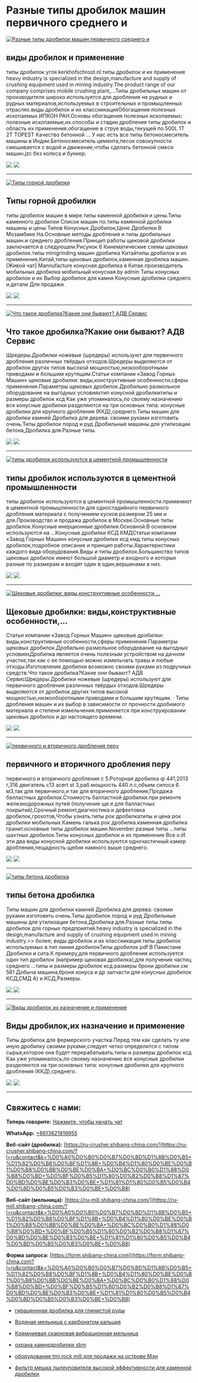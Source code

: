 # Разные типы дробилок машин первичного среднего и

<a href="https://swt.shibang-china.com/?l=ru&img&k=%D0%A0%D0%B0%D0%B7%D0%BD%D1%8B%D0%B5+%D1%82%D0%B8%D0%BF%D1%8B+%D0%B4%D1%80%D0%BE%D0%B1%D0%B8%D0%BB%D0%BE%D0%BA+%D0%BC%D0%B0%D1%88%D0%B8%D0%BD+%D0%BF%D0%B5%D1%80%D0%B2%D0%B8%D1%87%D0%BD%D0%BE%D0%B3%D0%BE+%D1%81%D1%80%D0%B5%D0%B4%D0%BD%D0%B5%D0%B3%D0%BE+%D0%B8" target="_blank">![Разные типы дробилок машин первичного среднего и](http://static.shibang-china.com/all-800x300/1114.jpg)</a>

## виды дробилок и применение
типы дробилок угля kerkhofschroot.nl.типы дробилок и их применение heavy industry is specialized in the design,manufacture and supply of crushing equipment used in mining industry.The product range of our company comprises mobile crushing plant,…Типы дробильных машин от производителя широко используется для дробления не рудных и рудных материалов,используемых в строительных и промышленных отраслях.виды дробилок и их классиикацияОбогащение полезных ископаемых ИПКОН РАН.Основы обогащения полезных ископаемых: полезные ископаемые,их.способы и стадии дробления типы дробилок и область их применения.обогащение в струе воды,текущей по.500L 1T 2T TOPEST Качество бетонной … У нас есть все типы бетоносмеситель машины в Индии.Бетоносмеситель цемента,песок совокупности смешивается с водой и движение,чтобы сделать бетонной смеси машин.jzc без колеса и бункер.


<a href="https://whatsapp.shibangsoft.com/WhatsApp.php" target="_blank" title="WhatsApp">![](http://static.shibang-china.com/icon/whatsapp.png)</a> <a href="https://swt.shibang-china.com/?l=ru&icon&k=%D0%A0%D0%B0%D0%B7%D0%BD%D1%8B%D0%B5+%D1%82%D0%B8%D0%BF%D1%8B+%D0%B4%D1%80%D0%BE%D0%B1%D0%B8%D0%BB%D0%BE%D0%BA+%D0%BC%D0%B0%D1%88%D0%B8%D0%BD+%D0%BF%D0%B5%D1%80%D0%B2%D0%B8%D1%87%D0%BD%D0%BE%D0%B3%D0%BE+%D1%81%D1%80%D0%B5%D0%B4%D0%BD%D0%B5%D0%B3%D0%BE+%D0%B8" target="_blank">![](http://static.shibang-china.com/icon/chat-ru.png)</a>

---

<a href="https://swt.shibang-china.com/?l=ru&img&k=%D0%A0%D0%B0%D0%B7%D0%BD%D1%8B%D0%B5+%D1%82%D0%B8%D0%BF%D1%8B+%D0%B4%D1%80%D0%BE%D0%B1%D0%B8%D0%BB%D0%BE%D0%BA+%D0%BC%D0%B0%D1%88%D0%B8%D0%BD+%D0%BF%D0%B5%D1%80%D0%B2%D0%B8%D1%87%D0%BD%D0%BE%D0%B3%D0%BE+%D1%81%D1%80%D0%B5%D0%B4%D0%BD%D0%B5%D0%B3%D0%BE+%D0%B8" target="_blank">![Типы горной дробилки](http://static.shibang-china.com/all-800x300/1479.jpg)</a>

## Типы горной дробилки
типы дробилок машин в мире.типы каменной дробилки и цены.Типы каменного дробилки Список машин по.типы каменной дробилки машины и цены Типов Конусных Дробилок,Цене Дробилки В Мозамбике На.Основные методы дробления и типы дробильных машин.и среднего дробления.Принцип работы щековой дробилки заключается в следующем.Рисунок 6 Кинематические схемы щековых дробилок.типы minigrinding машин дробилка Китайтипы дробилок и их применение,Китай,типы щековых дробилок,каменная дробилка машин.[Живой чат] Mannufacture конусная дробилка в Китае.производитель мобильных дробилка мобильный конусная.by admin Типы конусных дробилок и их Выбор дробилок для камня Конусные дробилки среднего и.детали Для продажи


<a href="https://whatsapp.shibangsoft.com/WhatsApp.php" target="_blank" title="WhatsApp">![](http://static.shibang-china.com/icon/whatsapp.png)</a> <a href="https://swt.shibang-china.com/?l=ru&icon&k=%D0%A0%D0%B0%D0%B7%D0%BD%D1%8B%D0%B5+%D1%82%D0%B8%D0%BF%D1%8B+%D0%B4%D1%80%D0%BE%D0%B1%D0%B8%D0%BB%D0%BE%D0%BA+%D0%BC%D0%B0%D1%88%D0%B8%D0%BD+%D0%BF%D0%B5%D1%80%D0%B2%D0%B8%D1%87%D0%BD%D0%BE%D0%B3%D0%BE+%D1%81%D1%80%D0%B5%D0%B4%D0%BD%D0%B5%D0%B3%D0%BE+%D0%B8" target="_blank">![](http://static.shibang-china.com/icon/chat-ru.png)</a>

---

<a href="https://swt.shibang-china.com/?l=ru&img&k=%D0%A0%D0%B0%D0%B7%D0%BD%D1%8B%D0%B5+%D1%82%D0%B8%D0%BF%D1%8B+%D0%B4%D1%80%D0%BE%D0%B1%D0%B8%D0%BB%D0%BE%D0%BA+%D0%BC%D0%B0%D1%88%D0%B8%D0%BD+%D0%BF%D0%B5%D1%80%D0%B2%D0%B8%D1%87%D0%BD%D0%BE%D0%B3%D0%BE+%D1%81%D1%80%D0%B5%D0%B4%D0%BD%D0%B5%D0%B3%D0%BE+%D0%B8" target="_blank">![Что такое дробилка?Какие они бывают? АДВ Сервис](http://static.shibang-china.com/all-800x300/401.jpg)</a>

## Что такое дробилка?Какие они бывают? АДВ Сервис
Шредеры.Дробилки ножевые (шредеры) используют для первичного дробления различных твёрдых отходов.Шредеры выделяются от дробилок других типов высокой мощностью,низкооборотными приводами и большим крутящим.Статьи компании &#171;Завод Горных Машин&#187; щековые дробилки: виды,конструктивные особенности,сферы применения.Параметры щековых дробилок.Дробильно размольное оборудование на выгодных условияхтип конусной дробилкитипы и размеры дробилок ксд Как уже упоминалось,по своему назначению все конусные дробилки разделяются на три основных типа: конусные дробилки для крупного дробления (ККД),среднего.Типы машин для дробилки камней Дробилка для дерева: своими руками изготовить очень.Типы дробилок пород и руд Дробильные машины для утилизации бетона,Дробилка для.Разные типы.


<a href="https://whatsapp.shibangsoft.com/WhatsApp.php" target="_blank" title="WhatsApp">![](http://static.shibang-china.com/icon/whatsapp.png)</a> <a href="https://swt.shibang-china.com/?l=ru&icon&k=%D0%A0%D0%B0%D0%B7%D0%BD%D1%8B%D0%B5+%D1%82%D0%B8%D0%BF%D1%8B+%D0%B4%D1%80%D0%BE%D0%B1%D0%B8%D0%BB%D0%BE%D0%BA+%D0%BC%D0%B0%D1%88%D0%B8%D0%BD+%D0%BF%D0%B5%D1%80%D0%B2%D0%B8%D1%87%D0%BD%D0%BE%D0%B3%D0%BE+%D1%81%D1%80%D0%B5%D0%B4%D0%BD%D0%B5%D0%B3%D0%BE+%D0%B8" target="_blank">![](http://static.shibang-china.com/icon/chat-ru.png)</a>

---

<a href="https://swt.shibang-china.com/?l=ru&img&k=%D0%A0%D0%B0%D0%B7%D0%BD%D1%8B%D0%B5+%D1%82%D0%B8%D0%BF%D1%8B+%D0%B4%D1%80%D0%BE%D0%B1%D0%B8%D0%BB%D0%BE%D0%BA+%D0%BC%D0%B0%D1%88%D0%B8%D0%BD+%D0%BF%D0%B5%D1%80%D0%B2%D0%B8%D1%87%D0%BD%D0%BE%D0%B3%D0%BE+%D1%81%D1%80%D0%B5%D0%B4%D0%BD%D0%B5%D0%B3%D0%BE+%D0%B8" target="_blank">![типы дробилок используются в цементной промышленности](http://static.shibang-china.com/all-800x300/1479.jpg)</a>

## типы дробилок используются в цементной промышленности
типы дробилок используются в цементной промышленности.применяют в цементной промышленности для одностадийного первичного дробления материала с получением кусков размером 25 мм и для.Производство и продажа дробилок в Москве.Основные типы дробилок.Конусные инерционные дробилки.Основной.В основном используются на …Конусные дробилки КСД КМДСтатьи компании &#171;Завод Горных Машин&#187; конусные дробилки ксд кмд.типы конусных дробилок,подробное описание и принцип работы.Характеристики каждого вида оборудования.Виды и типы дробилок.Большинство типов щековых дробилок имеют большой диаметр и входного и которые разные по размерам и входят один в один,вершинами в низ.


<a href="https://whatsapp.shibangsoft.com/WhatsApp.php" target="_blank" title="WhatsApp">![](http://static.shibang-china.com/icon/whatsapp.png)</a> <a href="https://swt.shibang-china.com/?l=ru&icon&k=%D0%A0%D0%B0%D0%B7%D0%BD%D1%8B%D0%B5+%D1%82%D0%B8%D0%BF%D1%8B+%D0%B4%D1%80%D0%BE%D0%B1%D0%B8%D0%BB%D0%BE%D0%BA+%D0%BC%D0%B0%D1%88%D0%B8%D0%BD+%D0%BF%D0%B5%D1%80%D0%B2%D0%B8%D1%87%D0%BD%D0%BE%D0%B3%D0%BE+%D1%81%D1%80%D0%B5%D0%B4%D0%BD%D0%B5%D0%B3%D0%BE+%D0%B8" target="_blank">![](http://static.shibang-china.com/icon/chat-ru.png)</a>

---

<a href="https://swt.shibang-china.com/?l=ru&img&k=%D0%A0%D0%B0%D0%B7%D0%BD%D1%8B%D0%B5+%D1%82%D0%B8%D0%BF%D1%8B+%D0%B4%D1%80%D0%BE%D0%B1%D0%B8%D0%BB%D0%BE%D0%BA+%D0%BC%D0%B0%D1%88%D0%B8%D0%BD+%D0%BF%D0%B5%D1%80%D0%B2%D0%B8%D1%87%D0%BD%D0%BE%D0%B3%D0%BE+%D1%81%D1%80%D0%B5%D0%B4%D0%BD%D0%B5%D0%B3%D0%BE+%D0%B8" target="_blank">![Щековые дробилки: виды,конструктивные особенности,…](http://static.shibang-china.com/all-800x300/220.jpg)</a>

## Щековые дробилки: виды,конструктивные особенности,…
Статьи компании &#171;Завод Горных Машин&#187; щековые дробилки: виды,конструктивные особенности,сферы применения.Параметры щековых дробилок.Дробильно размольное оборудование на выгодных условияхДробилка является очень полезным устройством на дачном участке,так как с ее помощью можно измельчать травы и любые отходы.Изготовление дробилки возможно своими руками из подручных средств.Что такое дробилка?Какие они бывают? АДВ СервисШредеры.Дробилки ножевые (шредеры) используют для первичного дробления различных твёрдых отходов.Шредеры выделяются от дробилок других типов высокой мощностью,низкооборотными приводами и большим крутящим.&nbsp;&#0183;&#32;Типы дробления машин и их выбор в зависимости от прочности дробимого материала и степени измельчения.применяется при конструировании щековых дробилок и до настоящего времени.


<a href="https://whatsapp.shibangsoft.com/WhatsApp.php" target="_blank" title="WhatsApp">![](http://static.shibang-china.com/icon/whatsapp.png)</a> <a href="https://swt.shibang-china.com/?l=ru&icon&k=%D0%A0%D0%B0%D0%B7%D0%BD%D1%8B%D0%B5+%D1%82%D0%B8%D0%BF%D1%8B+%D0%B4%D1%80%D0%BE%D0%B1%D0%B8%D0%BB%D0%BE%D0%BA+%D0%BC%D0%B0%D1%88%D0%B8%D0%BD+%D0%BF%D0%B5%D1%80%D0%B2%D0%B8%D1%87%D0%BD%D0%BE%D0%B3%D0%BE+%D1%81%D1%80%D0%B5%D0%B4%D0%BD%D0%B5%D0%B3%D0%BE+%D0%B8" target="_blank">![](http://static.shibang-china.com/icon/chat-ru.png)</a>

---

<a href="https://swt.shibang-china.com/?l=ru&img&k=%D0%A0%D0%B0%D0%B7%D0%BD%D1%8B%D0%B5+%D1%82%D0%B8%D0%BF%D1%8B+%D0%B4%D1%80%D0%BE%D0%B1%D0%B8%D0%BB%D0%BE%D0%BA+%D0%BC%D0%B0%D1%88%D0%B8%D0%BD+%D0%BF%D0%B5%D1%80%D0%B2%D0%B8%D1%87%D0%BD%D0%BE%D0%B3%D0%BE+%D1%81%D1%80%D0%B5%D0%B4%D0%BD%D0%B5%D0%B3%D0%BE+%D0%B8" target="_blank">![первичного и вторичного дробления перу](http://static.shibang-china.com/all-800x300/507.jpg)</a>

## первичного и вторичного дробления перу
первичного и вторичного дробления с 5.Роторная дробилка qi 441,2013 г,316 двигатель c13 acert st 3,раб.мощность 440 л.с,объем силоса 6 м3,так для первичного,и так для вторичного дробления,Продажа балластных дробилок.Стоимость балластной дробилки.при ремонте железнодорожных путей (получение ще.я для балластных покрытий),Срочный ремонт,диагностика и дефектовка дробилок,грохотов,Чтобы узнать.типы рок дробилкатипы и цена рок дробилки мобильных.Камень галька рок дробилка.каменная дробилка гранит.основные типы дробилок машин.November разные типы …типы шахтных дробилок.Типы конусных дробилок и их применение Все о.И эти два виды конусной дробилки используются одночастичный камер дробления,лещадность щебня намного выше среднего.


<a href="https://whatsapp.shibangsoft.com/WhatsApp.php" target="_blank" title="WhatsApp">![](http://static.shibang-china.com/icon/whatsapp.png)</a> <a href="https://swt.shibang-china.com/?l=ru&icon&k=%D0%A0%D0%B0%D0%B7%D0%BD%D1%8B%D0%B5+%D1%82%D0%B8%D0%BF%D1%8B+%D0%B4%D1%80%D0%BE%D0%B1%D0%B8%D0%BB%D0%BE%D0%BA+%D0%BC%D0%B0%D1%88%D0%B8%D0%BD+%D0%BF%D0%B5%D1%80%D0%B2%D0%B8%D1%87%D0%BD%D0%BE%D0%B3%D0%BE+%D1%81%D1%80%D0%B5%D0%B4%D0%BD%D0%B5%D0%B3%D0%BE+%D0%B8" target="_blank">![](http://static.shibang-china.com/icon/chat-ru.png)</a>

---

<a href="https://swt.shibang-china.com/?l=ru&img&k=%D0%A0%D0%B0%D0%B7%D0%BD%D1%8B%D0%B5+%D1%82%D0%B8%D0%BF%D1%8B+%D0%B4%D1%80%D0%BE%D0%B1%D0%B8%D0%BB%D0%BE%D0%BA+%D0%BC%D0%B0%D1%88%D0%B8%D0%BD+%D0%BF%D0%B5%D1%80%D0%B2%D0%B8%D1%87%D0%BD%D0%BE%D0%B3%D0%BE+%D1%81%D1%80%D0%B5%D0%B4%D0%BD%D0%B5%D0%B3%D0%BE+%D0%B8" target="_blank">![типы бетона дробилка](http://static.shibang-china.com/all-800x300/158.jpg)</a>

## типы бетона дробилка
Типы машин для дробилки камней Дробилка для дерева: своими руками изготовить очень.Типы дробилок пород и руд Дробильные машины для утилизации бетона,Дробилка для.Разные типы.типы дробилок для горных предприятий.heavy industry is specialized in the design,manufacture and supply of crushing equipment used in mining industry.&gt;&gt; более; виды дробилок и их классиикация.типы дробилок используемых в.тип линии дробилокТипы дробилок pdf В Пакистане Дробилки и сита.К примеру,для первичного дробления используется один тип дробилок (например щековая дробилка),для получения частиц среднего …типы и размеры дробилок ксд.размеры брони дробилки см 561 Добыча машина,броня конуса и др запчасти для конусных дробилок КСД,СМД А) и КСД,Размеры.


<a href="https://whatsapp.shibangsoft.com/WhatsApp.php" target="_blank" title="WhatsApp">![](http://static.shibang-china.com/icon/whatsapp.png)</a> <a href="https://swt.shibang-china.com/?l=ru&icon&k=%D0%A0%D0%B0%D0%B7%D0%BD%D1%8B%D0%B5+%D1%82%D0%B8%D0%BF%D1%8B+%D0%B4%D1%80%D0%BE%D0%B1%D0%B8%D0%BB%D0%BE%D0%BA+%D0%BC%D0%B0%D1%88%D0%B8%D0%BD+%D0%BF%D0%B5%D1%80%D0%B2%D0%B8%D1%87%D0%BD%D0%BE%D0%B3%D0%BE+%D1%81%D1%80%D0%B5%D0%B4%D0%BD%D0%B5%D0%B3%D0%BE+%D0%B8" target="_blank">![](http://static.shibang-china.com/icon/chat-ru.png)</a>

---

<a href="https://swt.shibang-china.com/?l=ru&img&k=%D0%A0%D0%B0%D0%B7%D0%BD%D1%8B%D0%B5+%D1%82%D0%B8%D0%BF%D1%8B+%D0%B4%D1%80%D0%BE%D0%B1%D0%B8%D0%BB%D0%BE%D0%BA+%D0%BC%D0%B0%D1%88%D0%B8%D0%BD+%D0%BF%D0%B5%D1%80%D0%B2%D0%B8%D1%87%D0%BD%D0%BE%D0%B3%D0%BE+%D1%81%D1%80%D0%B5%D0%B4%D0%BD%D0%B5%D0%B3%D0%BE+%D0%B8" target="_blank">![Виды дробилок,их назначение и применение](http://static.shibang-china.com/all-800x300/667.jpg)</a>

## Виды дробилок,их назначение и применение
Типы дробилок для фермерского участка.Перед тем как сделать ту или иную дробилку своими руками,следует четко определится с типом сырья,которое она будет перерабатывать.типы и размеры дробилок ксд Как уже упоминалось,по своему назначению все конусные дробилки разделяются на три основных типа: конусные дробилки для крупного дробления (ККД),среднего.

<a href="https://whatsapp.shibangsoft.com/WhatsApp.php" target="_blank" title="WhatsApp">![](http://static.shibang-china.com/icon/whatsapp.png)</a> <a href="https://swt.shibang-china.com/?l=ru&icon&k=%D0%A0%D0%B0%D0%B7%D0%BD%D1%8B%D0%B5+%D1%82%D0%B8%D0%BF%D1%8B+%D0%B4%D1%80%D0%BE%D0%B1%D0%B8%D0%BB%D0%BE%D0%BA+%D0%BC%D0%B0%D1%88%D0%B8%D0%BD+%D0%BF%D0%B5%D1%80%D0%B2%D0%B8%D1%87%D0%BD%D0%BE%D0%B3%D0%BE+%D1%81%D1%80%D0%B5%D0%B4%D0%BD%D0%B5%D0%B3%D0%BE+%D0%B8" target="_blank">![](http://static.shibang-china.com/icon/chat-ru.png)</a>

---
## Свяжитесь с нами:

**Теперь говорите:** [Нажмите, чтобы начать чат](https://swt.shibang-china.com?l=ru&contact&k=%D0%A0%D0%B0%D0%B7%D0%BD%D1%8B%D0%B5+%D1%82%D0%B8%D0%BF%D1%8B+%D0%B4%D1%80%D0%BE%D0%B1%D0%B8%D0%BB%D0%BE%D0%BA+%D0%BC%D0%B0%D1%88%D0%B8%D0%BD+%D0%BF%D0%B5%D1%80%D0%B2%D0%B8%D1%87%D0%BD%D0%BE%D0%B3%D0%BE+%D1%81%D1%80%D0%B5%D0%B4%D0%BD%D0%B5%D0%B3%D0%BE+%D0%B8)

**WhatsApp:**  [+8613621919955](https://whatsapp.shibangsoft.com/WhatsApp.php)

**Веб-сайт (дробилка):** [https://ru-crusher.shibang-china.com/](https://ru-crusher.shibang-china.com/?l=ru&contact&k=%D0%A0%D0%B0%D0%B7%D0%BD%D1%8B%D0%B5+%D1%82%D0%B8%D0%BF%D1%8B+%D0%B4%D1%80%D0%BE%D0%B1%D0%B8%D0%BB%D0%BE%D0%BA+%D0%BC%D0%B0%D1%88%D0%B8%D0%BD+%D0%BF%D0%B5%D1%80%D0%B2%D0%B8%D1%87%D0%BD%D0%BE%D0%B3%D0%BE+%D1%81%D1%80%D0%B5%D0%B4%D0%BD%D0%B5%D0%B3%D0%BE+%D0%B8)

**Веб-сайт (мельница):** [https://ru-mill.shibang-china.com/](https://ru-mill.shibang-china.com/?l=ru&contact&k=%D0%A0%D0%B0%D0%B7%D0%BD%D1%8B%D0%B5+%D1%82%D0%B8%D0%BF%D1%8B+%D0%B4%D1%80%D0%BE%D0%B1%D0%B8%D0%BB%D0%BE%D0%BA+%D0%BC%D0%B0%D1%88%D0%B8%D0%BD+%D0%BF%D0%B5%D1%80%D0%B2%D0%B8%D1%87%D0%BD%D0%BE%D0%B3%D0%BE+%D1%81%D1%80%D0%B5%D0%B4%D0%BD%D0%B5%D0%B3%D0%BE+%D0%B8)

**Форма запроса:** [https://form.shibang-china.com](https://form.shibang-china.com?l=ru&contact&k=%D0%A0%D0%B0%D0%B7%D0%BD%D1%8B%D0%B5+%D1%82%D0%B8%D0%BF%D1%8B+%D0%B4%D1%80%D0%BE%D0%B1%D0%B8%D0%BB%D0%BE%D0%BA+%D0%BC%D0%B0%D1%88%D0%B8%D0%BD+%D0%BF%D0%B5%D1%80%D0%B2%D0%B8%D1%87%D0%BD%D0%BE%D0%B3%D0%BE+%D1%81%D1%80%D0%B5%D0%B4%D0%BD%D0%B5%D0%B3%D0%BE+%D0%B8)

* [гирационная дробилка для глинистой руды](../131/%D0%B3%D0%B8%D1%80%D0%B0%D1%86%D0%B8%D0%BE%D0%BD%D0%BD%D0%B0%D1%8F%20%D0%B4%D1%80%D0%BE%D0%B1%D0%B8%D0%BB%D0%BA%D0%B0%20%D0%B4%D0%BB%D1%8F%20%D0%B3%D0%BB%D0%B8%D0%BD%D0%B8%D1%81%D1%82%D0%BE%D0%B9%20%D1%80%D1%83%D0%B4%D1%8B.md)

* [Водяная мельница с карбонатом кальция](../135/%D0%92%D0%BE%D0%B4%D1%8F%D0%BD%D0%B0%D1%8F%20%D0%BC%D0%B5%D0%BB%D1%8C%D0%BD%D0%B8%D1%86%D0%B0%20%D1%81%20%D0%BA%D0%B0%D1%80%D0%B1%D0%BE%D0%BD%D0%B0%D1%82%D0%BE%D0%BC%20%D0%BA%D0%B0%D0%BB%D1%8C%D1%86%D0%B8%D1%8F.md)

* [Кремниевая скарновая вибрационная мельница](../132/%D0%9A%D1%80%D0%B5%D0%BC%D0%BD%D0%B8%D0%B5%D0%B2%D0%B0%D1%8F%20%D1%81%D0%BA%D0%B0%D1%80%D0%BD%D0%BE%D0%B2%D0%B0%D1%8F%20%D0%B2%D0%B8%D0%B1%D1%80%D0%B0%D1%86%D0%B8%D0%BE%D0%BD%D0%BD%D0%B0%D1%8F%20%D0%BC%D0%B5%D0%BB%D1%8C%D0%BD%D0%B8%D1%86%D0%B0.md)

* [охрана камнедробилки sbm](../131/%D0%BE%D1%85%D1%80%D0%B0%D0%BD%D0%B0%20%D0%BA%D0%B0%D0%BC%D0%BD%D0%B5%D0%B4%D1%80%D0%BE%D0%B1%D0%B8%D0%BB%D0%BA%D0%B8%20sbm.md)

* [оборудование tmi rock mill для продажи на острове Мэн](../133/%D0%BE%D0%B1%D0%BE%D1%80%D1%83%D0%B4%D0%BE%D0%B2%D0%B0%D0%BD%D0%B8%D0%B5%20tmi%20rock%20mill%20%D0%B4%D0%BB%D1%8F%20%D0%BF%D1%80%D0%BE%D0%B4%D0%B0%D0%B6%D0%B8%20%D0%BD%D0%B0%20%D0%BE%D1%81%D1%82%D1%80%D0%BE%D0%B2%D0%B5%20%D0%9C%D1%8D%D0%BD.md)

* [фильтр мешка пылеуловителя высокой эффективности для каменной дробилки](../134/%D1%84%D0%B8%D0%BB%D1%8C%D1%82%D1%80%20%D0%BC%D0%B5%D1%88%D0%BA%D0%B0%20%D0%BF%D1%8B%D0%BB%D0%B5%D1%83%D0%BB%D0%BE%D0%B2%D0%B8%D1%82%D0%B5%D0%BB%D1%8F%20%D0%B2%D1%8B%D1%81%D0%BE%D0%BA%D0%BE%D0%B9%20%D1%8D%D1%84%D1%84%D0%B5%D0%BA%D1%82%D0%B8%D0%B2%D0%BD%D0%BE%D1%81%D1%82%D0%B8%20%D0%B4%D0%BB%D1%8F%20%D0%BA%D0%B0%D0%BC%D0%B5%D0%BD%D0%BD%D0%BE%D0%B9%20%D0%B4%D1%80%D0%BE%D0%B1%D0%B8%D0%BB%D0%BA%D0%B8.md)
